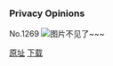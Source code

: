 ### Privacy Opinions
No.1269
![图片不见了~~~](https://imgs.xkcd.com/comics/privacy_opinions.png)

[原址](https://xkcd.com//1269) [下载](https://imgs.xkcd.com/comics/privacy_opinions.png)

